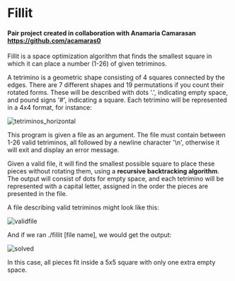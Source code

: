 # Fillit
#### Pair project created in collaboration with Anamaria Camarasan https://github.com/acamaras0

Fillit is a space optimization algorithm that finds the smallest square in which it can place a number (1-26) of given tetriminos.

A tetrimino is a geometric shape consisting of 4 squares connected by the edges. There are 7 different shapes and
19 permutations if you count their rotated forms. These will be described with dots '.', indicating empty space,
and pound signs '#', indicating a square. Each tetrimino will be represented in a 4x4 format, for instance:

![tetriminos_horizontal](https://user-images.githubusercontent.com/88145164/153220447-92e140e9-7c12-48d3-bd36-fd7f81d4acd4.png)

This program is given a file as an argument. The file must contain between 1-26 valid tetriminos, all followed by a
newline character '\n', otherwise it will exit and display an error message.

Given a valid file, it will find the smallest possible square to place these pieces without rotating them, 
using a <b>recursive backtracking algorithm</b>.
The output will consist of dots for empty space, and each tetrimino will be represented with a capital letter,
assigned in the order the pieces are presented in the file.

A file describing valid tetriminos might look like this:

![validfile](https://user-images.githubusercontent.com/88145164/153220669-d375a10b-0be4-4a38-800c-a865ab81a124.png)


And if we ran ./fillit [file name], we would get the output:

![solved](https://user-images.githubusercontent.com/88145164/153221144-311113c9-42cf-449b-ada5-16e87f1e390f.png)

In this case, all pieces fit inside a 5x5 square with only one extra empty space.
